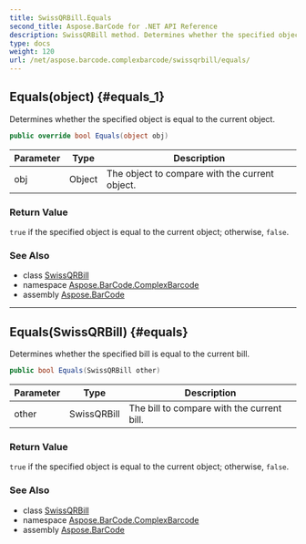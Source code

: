 ```yaml
---
title: SwissQRBill.Equals
second_title: Aspose.BarCode for .NET API Reference
description: SwissQRBill method. Determines whether the specified object is equal to the current object
type: docs
weight: 120
url: /net/aspose.barcode.complexbarcode/swissqrbill/equals/
---
```

## Equals(object) {#equals_1}

Determines whether the specified object is equal to the current object.

```csharp
public override bool Equals(object obj)
```

| Parameter | Type | Description |
| --- | --- | --- |
| obj | Object | The object to compare with the current object. |

### Return Value

`true` if the specified object is equal to the current object; otherwise, `false`.

### See Also

* class [SwissQRBill](../)
* namespace [Aspose.BarCode.ComplexBarcode](../../../aspose.barcode.complexbarcode/)
* assembly [Aspose.BarCode](../../../)

---

## Equals(SwissQRBill) {#equals}

Determines whether the specified bill is equal to the current bill.

```csharp
public bool Equals(SwissQRBill other)
```

| Parameter | Type | Description |
| --- | --- | --- |
| other | SwissQRBill | The bill to compare with the current bill. |

### Return Value

`true` if the specified object is equal to the current object; otherwise, `false`.

### See Also

* class [SwissQRBill](../)
* namespace [Aspose.BarCode.ComplexBarcode](../../../aspose.barcode.complexbarcode/)
* assembly [Aspose.BarCode](../../../)


